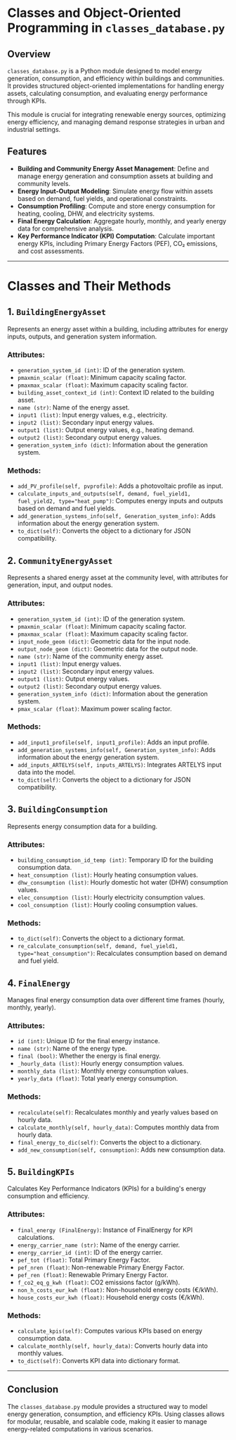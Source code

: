 # Classes and Object-Oriented Programming in `classes_database.py`

## Overview
`classes_database.py` is a Python module designed to model energy generation, consumption, and efficiency within buildings and communities. It provides structured object-oriented implementations for handling energy assets, calculating consumption, and evaluating energy performance through KPIs. 

This module is crucial for integrating renewable energy sources, optimizing energy efficiency, and managing demand response strategies in urban and industrial settings.

## Features
- **Building and Community Energy Asset Management**: Define and manage energy generation and consumption assets at building and community levels.
- **Energy Input-Output Modeling**: Simulate energy flow within assets based on demand, fuel yields, and operational constraints.
- **Consumption Profiling**: Compute and store energy consumption for heating, cooling, DHW, and electricity systems.
- **Final Energy Calculation**: Aggregate hourly, monthly, and yearly energy data for comprehensive analysis.
- **Key Performance Indicator (KPI) Computation**: Calculate important energy KPIs, including Primary Energy Factors (PEF), CO₂ emissions, and cost assessments.

---

# Classes and Their Methods

## 1. `BuildingEnergyAsset`
Represents an energy asset within a building, including attributes for energy inputs, outputs, and generation system information.

### Attributes:
- `generation_system_id (int)`: ID of the generation system.
- `pmaxmin_scalar (float)`: Minimum capacity scaling factor.
- `pmaxmax_scalar (float)`: Maximum capacity scaling factor.
- `building_asset_context_id (int)`: Context ID related to the building asset.
- `name (str)`: Name of the energy asset.
- `input1 (list)`: Input energy values, e.g., electricity.
- `input2 (list)`: Secondary input energy values.
- `output1 (list)`: Output energy values, e.g., heating demand.
- `output2 (list)`: Secondary output energy values.
- `generation_system_info (dict)`: Information about the generation system.

### Methods:
- `add_PV_profile(self, pvprofile)`: Adds a photovoltaic profile as input.
- `calculate_inputs_and_outputs(self, demand, fuel_yield1, fuel_yield2, type="heat_pump")`: Computes energy inputs and outputs based on demand and fuel yields.
- `add_generation_systems_info(self, Generation_system_info)`: Adds information about the energy generation system.
- `to_dict(self)`: Converts the object to a dictionary for JSON compatibility.

## 2. `CommunityEnergyAsset`
Represents a shared energy asset at the community level, with attributes for generation, input, and output nodes.

### Attributes:
- `generation_system_id (int)`: ID of the generation system.
- `pmaxmin_scalar (float)`: Minimum capacity scaling factor.
- `pmaxmax_scalar (float)`: Maximum capacity scaling factor.
- `input_node_geom (dict)`: Geometric data for the input node.
- `output_node_geom (dict)`: Geometric data for the output node.
- `name (str)`: Name of the community energy asset.
- `input1 (list)`: Input energy values.
- `input2 (list)`: Secondary input energy values.
- `output1 (list)`: Output energy values.
- `output2 (list)`: Secondary output energy values.
- `generation_system_info (dict)`: Information about the generation system.
- `pmax_scalar (float)`: Maximum power scaling factor.

### Methods:
- `add_input1_profile(self, input1_profile)`: Adds an input profile.
- `add_generation_systems_info(self, Generation_system_info)`: Adds information about the energy generation system.
- `add_inputs_ARTELYS(self, inputs_ARTELYS)`: Integrates ARTELYS input data into the model.
- `to_dict(self)`: Converts the object to a dictionary for JSON compatibility.

## 3. `BuildingConsumption`
Represents energy consumption data for a building.

### Attributes:
- `building_consumption_id_temp (int)`: Temporary ID for the building consumption data.
- `heat_consumption (list)`: Hourly heating consumption values.
- `dhw_consumption (list)`: Hourly domestic hot water (DHW) consumption values.
- `elec_consumption (list)`: Hourly electricity consumption values.
- `cool_consumption (list)`: Hourly cooling consumption values.

### Methods:
- `to_dict(self)`: Converts the object to a dictionary format.
- `re_calculate_consumption(self, demand, fuel_yield1, type="heat_consumption")`: Recalculates consumption based on demand and fuel yield.

## 4. `FinalEnergy`
Manages final energy consumption data over different time frames (hourly, monthly, yearly).

### Attributes:
- `id (int)`: Unique ID for the final energy instance.
- `name (str)`: Name of the energy type.
- `final (bool)`: Whether the energy is final energy.
- `_hourly_data (list)`: Hourly energy consumption values.
- `monthly_data (list)`: Monthly energy consumption values.
- `yearly_data (float)`: Total yearly energy consumption.

### Methods:
- `recalculate(self)`: Recalculates monthly and yearly values based on hourly data.
- `calculate_monthly(self, hourly_data)`: Computes monthly data from hourly data.
- `final_energy_to_dic(self)`: Converts the object to a dictionary.
- `add_new_consumption(self, consumption)`: Adds new consumption data.

## 5. `BuildingKPIs`
Calculates Key Performance Indicators (KPIs) for a building's energy consumption and efficiency.

### Attributes:
- `final_energy (FinalEnergy)`: Instance of FinalEnergy for KPI calculations.
- `energy_carrier_name (str)`: Name of the energy carrier.
- `energy_carrier_id (int)`: ID of the energy carrier.
- `pef_tot (float)`: Total Primary Energy Factor.
- `pef_nren (float)`: Non-renewable Primary Energy Factor.
- `pef_ren (float)`: Renewable Primary Energy Factor.
- `f_co2_eq_g_kwh (float)`: CO2 emissions factor (g/kWh).
- `non_h_costs_eur_kwh (float)`: Non-household energy costs (€/kWh).
- `house_costs_eur_kwh (float)`: Household energy costs (€/kWh).

### Methods:
- `calculate_kpis(self)`: Computes various KPIs based on energy consumption data.
- `calculate_monthly(self, hourly_data)`: Converts hourly data into monthly values.
- `to_dict(self)`: Converts KPI data into dictionary format.

---

## Conclusion
The `classes_database.py` module provides a structured way to model energy generation, consumption, and efficiency KPIs. Using classes allows for modular, reusable, and scalable code, making it easier to manage energy-related computations in various scenarios.